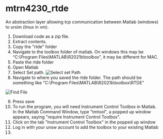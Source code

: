 # mtrn4230_rtde
An abstraction layer allowing tcp communication between Matlab (windows) to ursim (linux in vm).

1. Download code as a zip file.
2. Extract contents.
3. Copy the "rtde" folder
4. Navigate to the toolbox folder of matlab. On windows this may be “C:\Program Files\MATLAB\R2021b\toolbox”, it may be different for MAC.
5. Paste the rtde folder
6. Open Matlab
7. Select Set path.
![Select set Path](https://github.com/rag-h/mtrn4230_course_development/blob/main/rtde/images/select%20set%20path.png)
8. Navigate to where you saved the rtde folder. The path should be something like "C:\Program Files\MATLAB\R2021b\toolbox\RTDE"

![Find File](https://github.com/rag-h/mtrn4230_course_development/blob/main/rtde/images/setpath.png)


9. Press save
10. To run the program, you will need Instrument Control Toolbox in Matlab. In the Matlab Command Window, type "tmtool", a popped up window appears, saying "require Instrument Control Toolbox".
11. Click on the tab "Instrument Control Toolbox" in the popped up window
12. Log in with your unsw account to add the toolbox to your existing Matlab
13. 
